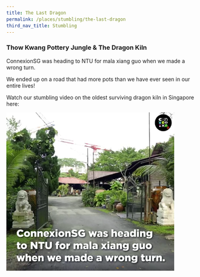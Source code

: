 ```yaml
---
title: The Last Dragon
permalink: /places/stumbling/the-last-dragon
third_nav_title: Stumbling
---
```

### Thow Kwang Pottery Jungle & The Dragon Kiln

ConnexionSG was heading to NTU for mala xiang guo when we made a wrong turn. 

We ended up on a road that had more pots than we have ever seen in our entire lives!

Watch our stumbling video on the oldest surviving dragon kiln in Singapore here:

[![Alt text for image on Isomer site](/images/stumbling_dragonkiln.png)](https://www.facebook.com/watch/?ref=search&v=3652682508154252&external_log_id=fa93c796-ab7a-4bd5-a2d0-6f3e1b6a6323&q=connexionsg%20dragon%20kiln)
